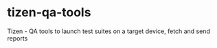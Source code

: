 tizen-qa-tools
==============

Tizen - QA tools to launch test suites on a target device, fetch and send reports
